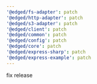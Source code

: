 ```yaml
---
'@edged/fs-adapter': patch
'@edged/http-adapter': patch
'@edged/s3-adapter': patch
'@edged/client': patch
'@edged/common': patch
'@edged/config': patch
'@edged/core': patch
'@edged/express-sharp': patch
'@edged/express-example': patch
---
```


fix release
